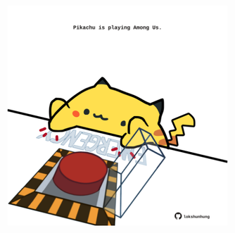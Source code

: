 <!-- built at 21/01/2022, 19:01:06 UTC -->
<p align="center">
  <img width="500" height="500" src="./ReadmeImage.svg">
</p>
